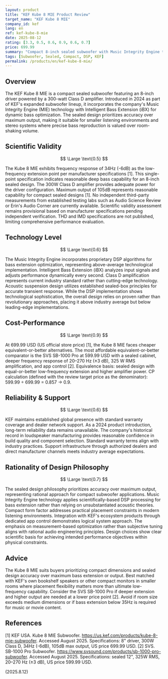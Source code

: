 ```yaml
---
layout: product
title: "KEF Kube 8 MIE Product Review"
target_name: "KEF Kube 8 MIE"
company_id: kef
lang: en
ref: kef-kube-8-mie
date: 2025-08-12
rating: [3.3, 0.5, 0.6, 0.9, 0.6, 0.7]
price: 699.99
summary: "Compact 8-inch sealed subwoofer with Music Integrity Engine technology offering accurate bass reproduction in smaller spaces"
tags: [Subwoofer, Sealed, Compact, DSP, KEF]
permalink: /products/en/kef-kube-8-mie/
---
```


## Overview

The KEF Kube 8 MIE is a compact sealed subwoofer featuring an 8-inch driver powered by a 300-watt Class D amplifier. Introduced in 2024 as part of KEF's expanded subwoofer lineup, it incorporates the company's Music Integrity Engine (MIE) technology with Intelligent Bass Extension (iBX) for dynamic bass optimization. The sealed design prioritizes accuracy over maximum output, making it suitable for smaller listening environments and stereo systems where precise bass reproduction is valued over room-shaking volume.

## Scientific Validity

$$ \Large \text{0.5} $$

The Kube 8 MIE exhibits frequency response of 34Hz (-6dB) as the low-frequency extension point per manufacturer specifications [1]. This single-point specification indicates reasonable deep bass capability for an 8-inch sealed design. The 300W Class D amplifier provides adequate power for the driver configuration. Maximum output of 105dB represents reasonable capability for compact sealed designs [1]. No independent third-party measurements from established testing labs such as Audio Science Review or Erin's Audio Corner are currently available. Scientific validity assessment remains provisional based on manufacturer specifications pending independent verification. THD and IMD specifications are not published, limiting comprehensive performance evaluation.

## Technology Level

$$ \Large \text{0.6} $$

The Music Integrity Engine incorporates proprietary DSP algorithms for bass extension optimization, representing above-average technological implementation. Intelligent Bass Extension (iBX) analyzes input signals and adjusts performance dynamically every second. Class D amplification represents current industry standard rather than cutting-edge technology. Acoustic suspension design utilizes established sealed-box principles for accurate transient response. While the DSP implementation shows technological sophistication, the overall design relies on proven rather than revolutionary approaches, placing it above industry average but below leading-edge implementations.

## Cost-Performance

$$ \Large \text{0.9} $$

At 699.99 USD (US official store price) [1], the Kube 8 MIE faces cheaper equivalent-or-better alternatives. The most affordable equivalent-or-better comparator is the SVS SB-1000 Pro at 599.99 USD with a sealed cabinet, deeper frequency response of 20–270 Hz (±3 dB), 325 W RMS amplification, and app control [2]. Equivalence basis: sealed design with equal-or-better low-frequency extension and higher amplifier power. CP calculation (defined with the review target price as the denominator): 599.99 ÷ 699.99 = 0.857 → 0.9.

## Reliability & Support

$$ \Large \text{0.6} $$

KEF maintains established global presence with standard warranty coverage and dealer network support. As a 2024 product introduction, long-term reliability data remains unavailable. The company's historical record in loudspeaker manufacturing provides reasonable confidence in build quality and component selection. Standard warranty terms align with industry practices. Support infrastructure through authorized dealers and direct manufacturer channels meets industry average expectations.

## Rationality of Design Philosophy

$$ \Large \text{0.7} $$

The sealed design philosophy prioritizes accuracy over maximum output, representing rational approach for compact subwoofer applications. Music Integrity Engine technology applies scientifically-based DSP processing for bass extension rather than relying on unsubstantiated acoustic theories. Compact form factor addresses practical placement constraints in modern listening environments. Integration with KEF's ecosystem products through dedicated app control demonstrates logical system approach. The emphasis on measurement-based optimization rather than subjective tuning aligns with rational audio engineering principles. Design choices show clear scientific basis for achieving intended performance objectives within physical constraints.

## Advice

The Kube 8 MIE suits buyers prioritizing compact dimensions and sealed design accuracy over maximum bass extension or output. Best matched with KEF's own bookshelf speakers or other compact monitors in smaller rooms where placement flexibility matters more than ultimate low-frequency capability. Consider the SVS SB-1000 Pro if deeper extension and higher output are needed at a lower price point [2]. Avoid if room size exceeds medium dimensions or if bass extension below 35Hz is required for music or movie content.

## References

[1] KEF USA. Kube 8 MIE Subwoofer. https://us.kef.com/products/kube-8-mie-subwoofer. Accessed August 2025. Specifications: 8" driver, 300W Class D, 34Hz (-6dB), 105dB max output, US price 699.99 USD.
[2] SVS. SB-1000 Pro Subwoofer. https://www.svsound.com/products/sb-1000-pro-subwoofer. Accessed August 2025. Specifications: sealed 12", 325W RMS, 20–270 Hz (±3 dB), US price 599.99 USD.

(2025.8.12)